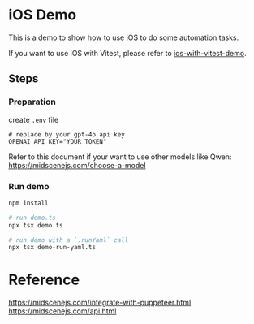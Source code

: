 # iOS Demo

This is a demo to show how to use iOS to do some automation tasks.

If you want to use iOS with Vitest, please refer to [ios-with-vitest-demo](../vitest-demo).

## Steps

### Preparation

create `.env` file

```shell
# replace by your gpt-4o api key
OPENAI_API_KEY="YOUR_TOKEN"
```

Refer to this document if your want to use other models like Qwen: https://midscenejs.com/choose-a-model

### Run demo

```bash
npm install 

# run demo.ts
npx tsx demo.ts

# run demo with a `.runYaml` call
npx tsx demo-run-yaml.ts
```

# Reference 

https://midscenejs.com/integrate-with-puppeteer.html
https://midscenejs.com/api.html
